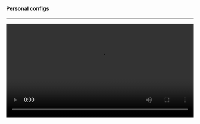 #### Personal configs
---

<video width="100%" controls>
  <source src="https://github.com/user-attachments/assets/1f78c0ef-aca4-4524-9253-a0bd41b21645">
  Your browser does not support the video tag.
</video>


